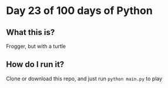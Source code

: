 # Day 23 of 100 days of Python

## What this is?
Frogger, but with a turtle

## How do I run it?
Clone or download this repo, and just run `python main.py` to play

